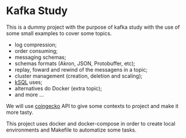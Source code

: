 Kafka Study
===

This is a dummy project with the purpose of kafka study with the use of some small examples to cover some topics.

- log compression;
- order consuming;
- messaging schemas;
- schemas formats (Akron, JSON, Protobuffer, etc);
- replay, foward and rewind of the messagens in a topic;
- cluster management (creation, deletion and scaling);
- [kSQL](https://www.confluent.io/blog/ksql-streaming-sql-for-apache-kafka/) uses;
- alternatives do Docker (extra topic);
- and more ...

We will use [coingecko](https://www.coingecko.com/en/api/documentation) API to give some contexts to project and make it more tasty.

This project uses docker and docker-compose in order to create local environments and Makefile to automatize some tasks.
